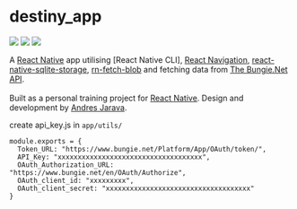 # destiny_app

![](https://img.shields.io/github/license/anibalajt/destiny_app.svg?style=flat-square)
![](https://img.shields.io/github/stars/anibalajt/destiny_app.svg?style=flat-square)
![](https://img.shields.io/github/forks/anibalajt/destiny_app.svg?style=flat-square)


A [React Native](https://facebook.github.io/react-native/) app utilising [React Native CLI], [React Navigation](https://reactnavigation.org), [react-native-sqlite-storage](https://github.com/andpor/react-native-sqlite-storage), [rn-fetch-blob](https://github.com/joltup/rn-fetch-blob) and fetching data from [The Bungie.Net API](https://github.com/Bungie-net/api).
<br><br>
Built as a personal training project for [React Native](https://facebook.github.io/react-native/). Design and development by [Andres Jarava](https://www.linkedin.com/in/anibalajt/).


create api_key.js in `app/utils/`

```
module.exports = {
  Token_URL: "https://www.bungie.net/Platform/App/OAuth/token/",
  API_Key: "xxxxxxxxxxxxxxxxxxxxxxxxxxxxxxxxxxxx",
  OAuth_Authorization_URL: "https://www.bungie.net/en/OAuth/Authorize",
  OAuth_client_id: "xxxxxxxxx",
  OAuth_client_secret: "xxxxxxxxxxxxxxxxxxxxxxxxxxxxxxxxxxxx"
}
```
